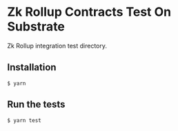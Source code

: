 # Zk Rollup Contracts Test On Substrate
Zk Rollup integration test directory.

## Installation

```
$ yarn
```

## Run the tests

```
$ yarn test
```

